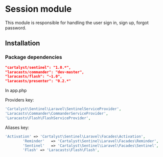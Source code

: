 # Session module

This module is responsible for handling the user sign in, sign up, forgot password.


## Installation

### Package dependencies

``` json
"cartalyst/sentinel": "1.0.*",
"laracasts/commander": "dev-master",
"laracasts/flash": "~1.0",
"laracasts/presenter": "0.2.*"

```

In app.php

Providers key:

``` php
'Cartalyst\Sentinel\Laravel\SentinelServiceProvider',
'Laracasts\Commander\CommanderServiceProvider',
'Laracasts\Flash\FlashServiceProvider',

```

Aliases key:


``` php
'Activation' => 'Cartalyst\Sentinel\Laravel\Facades\Activation',
        'Reminder'   => 'Cartalyst\Sentinel\Laravel\Facades\Reminder',
        'Sentinel'   => 'Cartalyst\Sentinel\Laravel\Facades\Sentinel',
        'Flash' => 'Laracasts\Flash\Flash',
```



